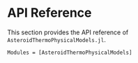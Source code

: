 # API Reference

This section provides the API reference of `AsteroidThermoPhysicalModels.jl`.

```@autodocs
Modules = [AsteroidThermoPhysicalModels]
```
